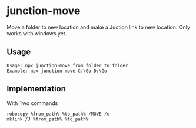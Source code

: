 # junction-move

Move a folder to new location and make a Juction link to new location. Only works with windows yet.

## Usage

```batch
Usage: npx junction-move from_folder to_folder
Example: npx junction-move C:\Go D:\Go
```

## Implementation

With Two commands

```
robocopy %from_path% %to_path% /MOVE /e
mklink /J %from_path% %to_path%
```
